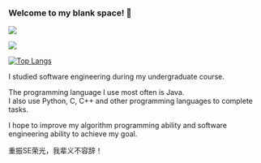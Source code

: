 ### Welcome to my blank space! 👋

![](https://github-readme-stats.vercel.app/api?username=ChenYikunReal&show_icons=true&theme=merko)<br>

![](https://github-readme-stats.vercel.app/api?username=ChenYikunReal&show_icons=true&theme=tokyonight&count_private=true)<br>

[![Top Langs](https://github-readme-stats.vercel.app/api/top-langs/?username=ChenYikunReal&layout=compact)](https://github.com/anuraghazra/github-readme-stats)<br>

I studied software engineering during my undergraduate course.

The programming language I use most often is Java.<br>
I also use Python, C, C++ and other programming languages to complete tasks.

I hope to improve my algorithm programming ability and software engineering ability to achieve my goal.

重振SE荣光，我辈义不容辞！
